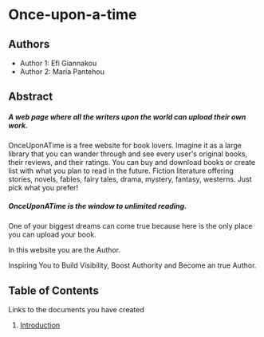 # Once-upon-a-time

## Authors

- Author 1: Efi Giannakou
- Author 2: Maria Pantehou

## Abstract

##### A web page where all the writers upon the world can upload their own work.
OnceUponATime is a free website for book lovers. Imagine it as a large library that you can wander through and see every user's original books, their reviews, and their ratings. You can buy and download books or create list with what you plan to read in the future. Fiction literature offering stories, novels, fables, fairy tales, drama, mystery, fantasy, westerns. Just pick what you prefer!
##### OnceUponATime is the window to unlimited reading.
One of your biggest dreams can come true because here is the only place you can upload your book. 

In this website you are the Author.

Inspiring You to Build Visibility, Boost Authority and Become an true Author.

## Table of Contents

Links to the documents you have created

  1. [Introduction](https://github.com/efou/Once-upon-a-time/blob/master/documentation/intro.md)

